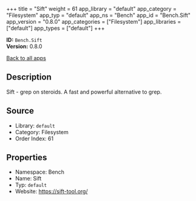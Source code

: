 ﻿+++
title = "Sift"
weight = 61
app_library = "default"
app_category = "Filesystem"
app_typ = "default"
app_ns = "Bench"
app_id = "Bench.Sift"
app_version = "0.8.0"
app_categories = ["Filesystem"]
app_libraries = ["default"]
app_types = ["default"]
+++

**ID:** `Bench.Sift`  
**Version:** 0.8.0  
<!--more-->

[Back to all apps](/apps/)

## Description
Sift - grep on steroids. A fast and powerful alternative to grep.

## Source

* Library: `default`
* Category: Filesystem
* Order Index: 61

## Properties

* Namespace: Bench
* Name: Sift
* Typ: `default`
* Website: <https://sift-tool.org/>


